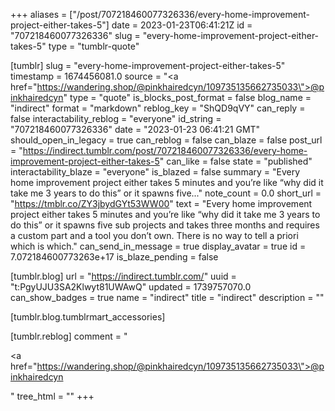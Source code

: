+++
aliases = ["/post/707218460077326336/every-home-improvement-project-either-takes-5"]
date = 2023-01-23T06:41:21Z
id = "707218460077326336"
slug = "every-home-improvement-project-either-takes-5"
type = "tumblr-quote"

[tumblr]
slug = "every-home-improvement-project-either-takes-5"
timestamp = 1674456081.0
source = "<a href=\"https://wandering.shop/@pinkhairedcyn/109735135662735033\">@pinkhairedcyn</a>"
type = "quote"
is_blocks_post_format = false
blog_name = "indirect"
format = "markdown"
reblog_key = "ShQD9qVY"
can_reply = false
interactability_reblog = "everyone"
id_string = "707218460077326336"
date = "2023-01-23 06:41:21 GMT"
should_open_in_legacy = true
can_reblog = false
can_blaze = false
post_url = "https://indirect.tumblr.com/post/707218460077326336/every-home-improvement-project-either-takes-5"
can_like = false
state = "published"
interactability_blaze = "everyone"
is_blazed = false
summary = "Every home improvement project either takes 5 minutes and you’re like “why did it take me 3 years to do this” or it spawns five..."
note_count = 0.0
short_url = "https://tmblr.co/ZY3jbydGYt53WW00"
text = "Every home improvement project either takes 5 minutes and you’re like “why did it take me 3 years to do this” or it spawns five sub projects and takes three months and requires a custom part and a tool you don’t own.  There is no way to tell a priori which is which."
can_send_in_message = true
display_avatar = true
id = 7.072184600773263e+17
is_blaze_pending = false

[tumblr.blog]
url = "https://indirect.tumblr.com/"
uuid = "t:PgyUJU3SA2Klwyt81UWAwQ"
updated = 1739757070.0
can_show_badges = true
name = "indirect"
title = "indirect"
description = ""

[tumblr.blog.tumblrmart_accessories]

[tumblr.reblog]
comment = "<p><a href=\"https://wandering.shop/@pinkhairedcyn/109735135662735033\">@pinkhairedcyn</a></p>"
tree_html = ""
+++

